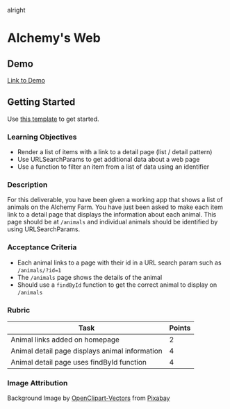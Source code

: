alright







# Alchemy's Web

## Demo

[Link to Demo](https://alchemy-web-animal-farm.netlify.app/)

## Getting Started

Use [this template](https://github.com/alchemycodelab/half-baked-web-01-animal-farm) to get started.

### Learning Objectives

-   Render a list of items with a link to a detail page (list / detail pattern)
-   Use URLSearchParams to get additional data about a web page
-   Use a function to filter an item from a list of data using an identifier

### Description

For this deliverable, you have been given a working app that shows a list of animals on the Alchemy Farm. You have just been asked to make each item link to a detail page that displays the information about each animal. This page should be at `/animals` and individual animals should be identified by using URLSearchParams.

### Acceptance Criteria

-   Each animal links to a page with their id in a URL search param such as `/animals/?id=1`
-   The `/animals` page shows the details of the animal
-   Should use a `findById` function to get the correct animal to display on `/animals`

### Rubric

| Task                                           | Points |
| ---------------------------------------------- | ------ |
| Animal links added on homepage                 | 2      |
| Animal detail page displays animal information | 4      |
| Animal detail page uses findById function      | 4      |

### Image Attribution

Background Image by <a href="https://pixabay.com/users/openclipart-vectors-30363/?utm_source=link-attribution&amp;utm_medium=referral&amp;utm_campaign=image&amp;utm_content=147828">OpenClipart-Vectors</a> from <a href="https://pixabay.com/?utm_source=link-attribution&amp;utm_medium=referral&amp;utm_campaign=image&amp;utm_content=147828">Pixabay</a>
